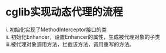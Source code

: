 cglib实现动态代理的流程
=================
i.	初始化实现了MethodInterceptor接口的类
<br>
ii.	初始化Enhancer，设置Enhancer的属性，生成被代理对象的子类
<br> 
iii.被代理对象调用方法，拦截该方法，调用重写的方法。
